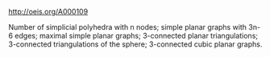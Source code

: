 http://oeis.org/A000109

Number of simplicial polyhedra with n nodes; simple planar graphs with 3n-6 edges; maximal simple planar graphs; 3-connected planar triangulations; 3-connected triangulations of the sphere; 3-connected cubic planar graphs.
